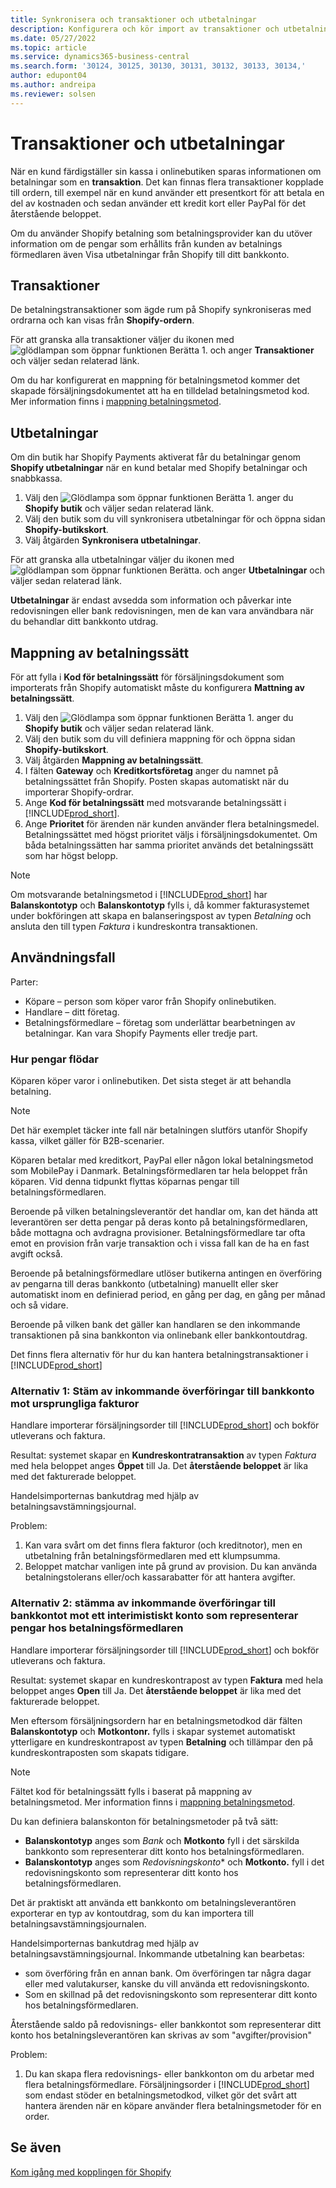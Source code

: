 ```yaml
---
title: Synkronisera och transaktioner och utbetalningar
description: Konfigurera och kör import av transaktioner och utbetalningar från Shopify.
ms.date: 05/27/2022
ms.topic: article
ms.service: dynamics365-business-central
ms.search.form: '30124, 30125, 30130, 30131, 30132, 30133, 30134,'
author: edupont04
ms.author: andreipa
ms.reviewer: solsen
---
```


# Transaktioner och utbetalningar

När en kund färdigställer sin kassa i onlinebutiken sparas informationen om betalningar som en **transaktion**. Det kan finnas flera transaktioner kopplade till ordern, till exempel när en kund använder ett presentkort för att betala en del av kostnaden och sedan använder ett kredit kort eller PayPal för det återstående beloppet.

Om du använder Shopify betalning som betalningsprovider kan du utöver information om de pengar som erhållits från kunden av betalnings förmedlaren även Visa utbetalningar från Shopify till ditt bankkonto.

## Transaktioner

De betalningstransaktioner som ägde rum på Shopify synkroniseras med ordrarna och kan visas från **Shopify-ordern**.

För att granska alla transaktioner väljer du ikonen med ![glödlampan som öppnar funktionen Berätta 1.](../media/ui-search/search_small.png "Berätta för mig vad du vill göra") och anger **Transaktioner** och väljer sedan relaterad länk.

Om du har konfigurerat en mappning för betalningsmetod kommer det skapade försäljningsdokumentet att ha en tilldelad betalningsmetod kod. Mer information finns i [mappning betalningsmetod](#payment-method-mapping).

## Utbetalningar

Om din butik har Shopify Payments aktiverat får du betalningar genom **Shopify utbetalningar** när en kund betalar med Shopify betalningar och snabbkassa.

1. Välj den ![Glödlampa som öppnar funktionen Berätta 1.](../media/ui-search/search_small.png "Berätta för mig vad du vill göra") anger du **Shopify butik** och väljer sedan relaterad länk.
2. Välj den butik som du vill synkronisera utbetalningar för och öppna sidan **Shopify-butikskort**.
3. Välj åtgärden **Synkronisera utbetalningar**.

För att granska alla utbetalningar väljer du ikonen med ![glödlampan som öppnar funktionen Berätta.](../media/ui-search/search_small.png "Berätta för mig vad du vill göra") och anger **Utbetalningar** och väljer sedan relaterad länk.

**Utbetalningar** är endast avsedda som information och påverkar inte redovisningen eller bank redovisningen, men de kan vara användbara när du behandlar ditt bankkonto utdrag.

## Mappning av betalningssätt

För att fylla i **Kod för betalningssätt** för försäljningsdokument som importerats från Shopify automatiskt måste du konfigurera **Mattning av betalningssätt**.

1. Välj den ![Glödlampa som öppnar funktionen Berätta 1.](../media/ui-search/search_small.png "Berätta vad du vill göra") anger du **Shopify butik** och väljer sedan relaterad länk.
2. Välj den butik som du vill definiera mappning för och öppna sidan **Shopify-butikskort**.
3. Välj åtgärden **Mappning av betalningssätt**.
4. I fälten **Gateway** och **Kreditkortsföretag** anger du namnet på betalningssättet från Shopify. Posten skapas automatiskt när du importerar Shopify-ordrar.
5. Ange **Kod för betalningssätt** med motsvarande betalningssätt i [!INCLUDE[prod_short](../includes/prod_short.md)].
6. Ange **Prioritet** för ärenden när kunden använder flera betalningsmedel. Betalningssättet med högst prioritet väljs i försäljningsdokumentet. Om båda betalningssätten har samma prioritet används det betalningssätt som har högst belopp.

> [!NOTE]  
> Om motsvarande betalningsmetod i [!INCLUDE[prod_short](../includes/prod_short.md)] har **Balanskontotyp** och **Balanskontotyp** fylls i, då kommer fakturasystemet under bokföringen att skapa en balanseringspost av typen *Betalning* och ansluta den till typen *Faktura* i kundreskontra transaktionen.

## Användningsfall
  
Parter:

* Köpare – person som köper varor från Shopify onlinebutiken.
* Handlare – ditt företag.
* Betalningsförmedlare – företag som underlättar bearbetningen av betalningar. Kan vara Shopify Payments eller tredje part.

### Hur pengar flödar

Köparen köper varor i onlinebutiken. Det sista steget är att behandla betalning.

>[!NOTE]
> Det här exemplet täcker inte fall när betalningen slutförs utanför Shopify kassa, vilket gäller för B2B-scenarier.
  
Köparen betalar med kreditkort, PayPal eller någon lokal betalningsmetod som MobilePay i Danmark. Betalningsförmedlaren tar hela beloppet från köparen. Vid denna tidpunkt flyttas köparnas pengar till betalningsförmedlaren.

Beroende på vilken betalningsleverantör det handlar om, kan det hända att leverantören ser detta pengar på deras konto på betalningsförmedlaren, både mottagna och avdragna provisioner. Betalningsförmedlare tar ofta emot en provision från varje transaktion och i vissa fall kan de ha en fast avgift också.
  
Beroende på betalningsförmedlare utlöser butikerna antingen en överföring av pengarna till deras bankkonto (utbetalning) manuellt eller sker automatiskt inom en definierad period, en gång per dag, en gång per månad och så vidare.
  
Beroende på vilken bank det gäller kan handlaren se den inkommande transaktionen på sina bankkonton via onlinebank eller bankkontoutdrag.

Det finns flera alternativ för hur du kan hantera betalningstransaktioner i [!INCLUDE[prod_short](../includes/prod_short.md)]
  
### Alternativ 1: Stäm av inkommande överföringar till bankkonto mot ursprungliga fakturor
  
Handlare importerar försäljningsorder till [!INCLUDE[prod_short](../includes/prod_short.md)] och bokför utleverans och faktura.

Resultat: systemet skapar en **Kundreskontratransaktion** av typen *Faktura* med hela beloppet anges **Öppet** till Ja. Det **återstående beloppet** är lika med det fakturerade beloppet.

Handelsimporternas bankutdrag med hjälp av betalningsavstämningsjournal.

Problem:

1. Kan vara svårt om det finns flera fakturor (och kreditnotor), men en utbetalning från betalningsförmedlaren med ett klumpsumma.
2. Beloppet matchar vanligen inte på grund av provision. Du kan använda betalningstolerans eller/och kassarabatter för att hantera avgifter.

### Alternativ 2: stämma av inkommande överföringar till bankkontot mot ett interimistiskt konto som representerar pengar hos betalningsförmedlaren
  
Handlare importerar försäljningsorder till [!INCLUDE[prod_short](../includes/prod_short.md)] och bokför utleverans och faktura.
  
Resultat: systemet skapar en kundreskontrapost av typen **Faktura** med hela beloppet anges **Open** till Ja. Det **återstående beloppet** är lika med det fakturerade beloppet.

Men eftersom försäljningsordern har en betalningsmetodkod där fälten **Balanskontotyp** och **Motkontonr.** fylls i skapar systemet automatiskt ytterligare en kundreskontrapost av typen **Betalning** och tillämpar den på kundreskontraposten som skapats tidigare.

>[!NOTE]
> Fältet kod för betalningssätt fylls i baserat på mappning av betalningsmetod. Mer information finns i [mappning betalningsmetod](#payment-method-mapping).
  
Du kan definiera balanskonton för betalningsmetoder på två sätt:

* **Balanskontotyp** anges som *Bank* och **Motkonto** fyll i det särskilda bankkonto som representerar ditt konto hos betalningsförmedlaren.
* **Balanskontotyp** anges som *Redovisningskonto** och **Motkonto.** fyll i det redovisningskonto som representerar ditt konto hos betalningsförmedlaren.

Det är praktiskt att använda ett bankkonto om betalningsleverantören exporterar en typ av kontoutdrag, som du kan importera till betalningsavstämningsjournalen.

Handelsimporternas bankutdrag med hjälp av betalningsavstämningsjournal. Inkommande utbetalning kan bearbetas:

* som överföring från en annan bank. Om överföringen tar några dagar eller med valutakurser, kanske du vill använda ett redovisningskonto.
* Som en skillnad på det redovisningskonto som representerar ditt konto hos betalningsförmedlaren.
  
Återstående saldo på redovisnings- eller bankkontot som representerar ditt konto hos betalningsleverantören kan skrivas av som "avgifter/provision"

Problem:

1. Du kan skapa flera redovisnings- eller bankkonton om du arbetar med flera betalningsförmedlare. Försäljningsorder i [!INCLUDE[prod_short](../includes/prod_short.md)] som endast stöder en betalningsmetodkod, vilket gör det svårt att hantera ärenden när en köpare använder flera betalningsmetoder för en order.

## Se även

[Kom igång med kopplingen för Shopify](get-started.md)  
